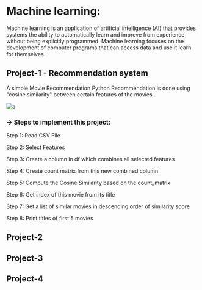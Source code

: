 # Machine learning:
Machine learning is an application of artificial intelligence (AI) that provides systems the ability to automatically learn and improve from experience without being explicitly programmed. Machine learning focuses on the development of computer programs that can access data and use it learn for themselves.

## Project-1 - Recommendation system
A simple Movie Recommendation Python Recommendation is done using "cosine similarity" between certain features of the movies.

![a](https://user-images.githubusercontent.com/68856803/89008744-d2fa6800-d328-11ea-83a8-1fb07d3dded5.png)

### -> Steps to implement this project:
Step 1: Read CSV File

Step 2: Select Features

Step 3: Create a column in df which combines all selected features

Step 4: Create count matrix from this new combined column

Step 5: Compute the Cosine Similarity based on the count_matrix

Step 6: Get index of this movie from its title

Step 7: Get a list of similar movies in descending order of similarity score

Step 8: Print titles of first 5 movies

## Project-2
## Project-3
## Project-4
